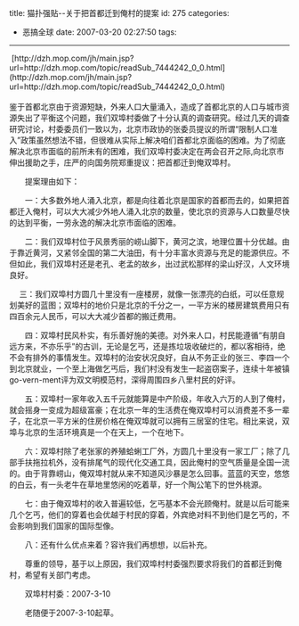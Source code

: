 title: 猫扑强贴--关于把首都迁到俺村的提案
id: 275
categories:
  - 恶搞全球
date: 2007-03-20 02:27:50
tags:
---

<div id="msgcns!9697D6160EFEBC17!980" class="bvMsg"><div><span> [http://dzh.mop.com/jh/main.jsp?url=http://dzh.mop.com/topic/readSub_7444242_0_0.html](http://dzh.mop.com/jh/main.jsp?url=http://dzh.mop.com/topic/readSub_7444242_0_0.html)</span></div>
<div><span></span> </div>
<div><span>鉴于首都北京由于资源短缺，外来人口大量涌入，造成了首都北京的人口与城市资源失出了平衡这个问题，我们双埠村委做了十分认真的调查研究。经过几天的调查研究讨论，村委委员们一致以为，北京市政协的张委员提议的所谓“限制人口准入”政策虽然想法不错，但很难从实际上解决咱们首都北京面临的困难。为了彻底解决北京市面临的前所未有的困难，我们双埠村委决定在两会召开之际,向北京市伸出援助之手，庄严的向国务院郑重提议：把首都迁到俺双埠村。

　　提案理由如下：

　　一：大多数外地人涌入北京，都是向往着北京是国家的首都而去的，如果把首都迁入俺村，可以大大减少外地人涌入北京的数量，使北京的资源与人口数量尽快的达到平衡，一劳永逸的解决北京市面临的困难。

　　二：我们双埠村位于风景秀丽的崂山脚下，黄河之滨，地理位置十分优越。由于靠近黄河，又紧邻全国的第二大油田，有十分丰富水资源与充足的能源供应。不但如此，我们双埠村还是老孔、老孟的故乡，出过武松那样的梁山好汉，人文环境良好。

　 三：我们双埠村方圆几十里没有一座楼房，就像一张漂亮的白纸，可以任意规划美好的蓝图；双埠村的地价只是北京的千分之一，一平方米的楼房建筑费用只有四百余元人民币，可以大大减少首都的搬迁费用。

　　四：双埠村民风朴实，有乐善好施的美德。对外来人口，村民能遵循“有朋自远方来，不亦乐乎”的古训，无论是乞丐，还是拣垃圾收破烂的，都以客相待，绝不会有排外的事情发生。双埠村的治安状况良好，自从不务正业的张三、李四一个到北京就业，一个至上海做乞丐后，我们村没有发生一起盗窃案子，连续十年被镇 go-vern-ment评为双文明模范村，深得周围四乡八里村民的好评。

　　五：双埠村一家年收入五千元就能算是中产阶级，年收入六万的人到了俺村，就会摇身一变成为超级富豪；在北京一年的生活费在俺双埠村可以消费差不多一辈子，在北京一平方米的住房价格在俺双埠就可以拥有三居室的住宅。相比来说，双埠与北京的生活环境真是一个在天上，一个在地下。

　　六：双埠村除了老张家的养殖蛤蜊工厂外，方圆几十里没有一家工厂；除了几部手扶拖拉机外，没有排尾气的现代化交通工具，因此俺村的空气质量是全国一流的。由于背靠崂山，俺双埠村就从来不知道风沙暴是怎么回事。蓝蓝的天空，悠悠的白云，有一头老牛在草地里悠闲的吃着草，好一个陶公笔下的世外桃源。

　　七：由于俺双埠村的收入普遍较低，乞丐基本不会光顾俺村。就是以后可能来几个乞丐，他们的穿着也会优越于村民的穿着，外宾绝对料不到他们是乞丐的，不会影响到我们国家的国际型像。

　　八：还有什么优点来着？容许我们再想想，以后补充。

　　尊重的领导，基于以上原因，我们双埠村村委强烈要求将我们的首都迁到俺村，希望有关部门考虑。

　　双埠村村委：2007-3-10

　　老随便于2007-3-10起草。</span></div></div>